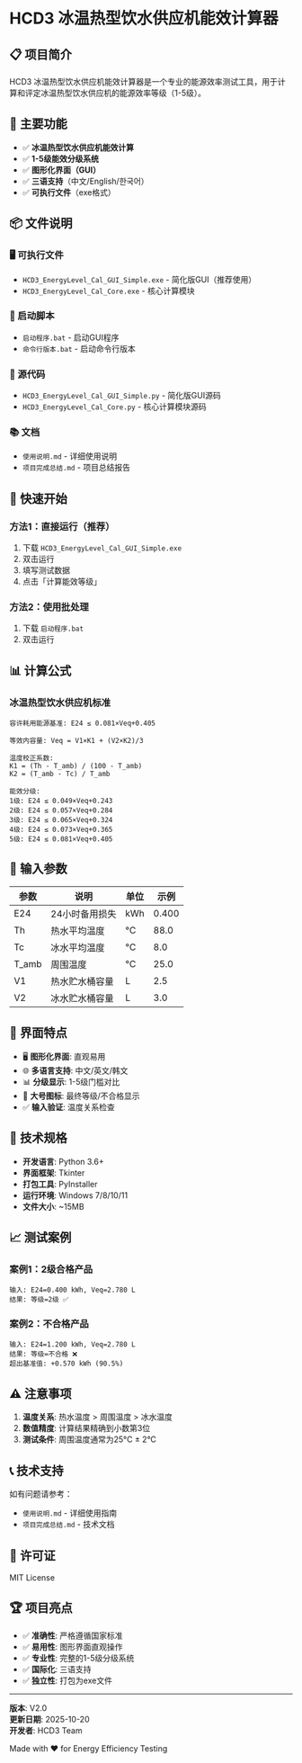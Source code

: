 # HCD3 冰温热型饮水供应机能效计算器

## 📋 项目简介

HCD3 冰温热型饮水供应机能效计算器是一个专业的能源效率测试工具，用于计算和评定冰温热型饮水供应机的能源效率等级（1-5级）。

## 🎯 主要功能

- ✅ **冰温热型饮水供应机能效计算**
- ✅ **1-5级能效分级系统**
- ✅ **图形化界面（GUI）**
- ✅ **三语支持**（中文/English/한국어）
- ✅ **可执行文件**（exe格式）

## 📦 文件说明

### 🖥️ 可执行文件
- `HCD3_EnergyLevel_Cal_GUI_Simple.exe` - 简化版GUI（推荐使用）
- `HCD3_EnergyLevel_Cal_Core.exe` - 核心计算模块

### 🚀 启动脚本
- `启动程序.bat` - 启动GUI程序
- `命令行版本.bat` - 启动命令行版本

### 🐍 源代码
- `HCD3_EnergyLevel_Cal_GUI_Simple.py` - 简化版GUI源码
- `HCD3_EnergyLevel_Cal_Core.py` - 核心计算模块源码

### 📚 文档
- `使用说明.md` - 详细使用说明
- `项目完成总结.md` - 项目总结报告

## 🚀 快速开始

### 方法1：直接运行（推荐）
1. 下载 `HCD3_EnergyLevel_Cal_GUI_Simple.exe`
2. 双击运行
3. 填写测试数据
4. 点击「计算能效等级」

### 方法2：使用批处理
1. 下载 `启动程序.bat`
2. 双击运行

## 📊 计算公式

### 冰温热型饮水供应机标准
```
容许耗用能源基准: E24 ≤ 0.081×Veq+0.405

等效内容量: Veq = V1×K1 + (V2×K2)/3

温度校正系数:
K1 = (Th - T_amb) / (100 - T_amb)
K2 = (T_amb - Tc) / T_amb

能效分级:
1级: E24 ≤ 0.049×Veq+0.243
2级: E24 ≤ 0.057×Veq+0.284
3级: E24 ≤ 0.065×Veq+0.324
4级: E24 ≤ 0.073×Veq+0.365
5级: E24 ≤ 0.081×Veq+0.405
```

## 📝 输入参数

| 参数 | 说明 | 单位 | 示例 |
|------|------|------|------|
| E24 | 24小时备用损失 | kWh | 0.400 |
| Th | 热水平均温度 | °C | 88.0 |
| Tc | 冰水平均温度 | °C | 8.0 |
| T_amb | 周围温度 | °C | 25.0 |
| V1 | 热水贮水桶容量 | L | 2.5 |
| V2 | 冰水贮水桶容量 | L | 3.0 |

## 🎨 界面特点

- 🖥️ **图形化界面**: 直观易用
- 🌐 **多语言支持**: 中文/英文/韩文
- 📊 **分级显示**: 1-5级门槛对比
- 🎯 **大号图标**: 最终等级/不合格显示
- ✅ **输入验证**: 温度关系检查

## 🔧 技术规格

- **开发语言**: Python 3.6+
- **界面框架**: Tkinter
- **打包工具**: PyInstaller
- **运行环境**: Windows 7/8/10/11
- **文件大小**: ~15MB

## 📈 测试案例

### 案例1：2级合格产品
```
输入: E24=0.400 kWh, Veq=2.780 L
结果: 等级=2级 ✅
```

### 案例2：不合格产品
```
输入: E24=1.200 kWh, Veq=2.780 L
结果: 等级=不合格 ❌
超出基准值: +0.570 kWh (90.5%)
```

## ⚠️ 注意事项

1. **温度关系**: 热水温度 > 周围温度 > 冰水温度
2. **数值精度**: 计算结果精确到小数第3位
3. **测试条件**: 周围温度通常为25°C ± 2°C

## 📞 技术支持

如有问题请参考：
- `使用说明.md` - 详细使用指南
- `项目完成总结.md` - 技术文档

## 📄 许可证

MIT License

## 🏆 项目亮点

- ✅ **准确性**: 严格遵循国家标准
- ✅ **易用性**: 图形界面直观操作
- ✅ **专业性**: 完整的1-5级分级系统
- ✅ **国际化**: 三语支持
- ✅ **独立性**: 打包为exe文件

---

**版本**: V2.0  
**更新日期**: 2025-10-20  
**开发者**: HCD3 Team  

Made with ❤️ for Energy Efficiency Testing